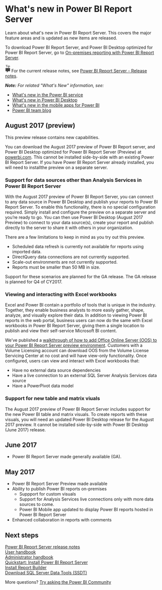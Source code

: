 <properties
   pageTitle="What's new in Power BI Report Server"
   description="Learn about what's new in Power BI Report Server. This covers the major feature areas and is updated as new items are released."
   services="powerbi"
   documentationCenter=""
   authors="guyinacube"
   manager="erikre"
   backup=""
   editor=""
   tags=""
   qualityFocus="no"
   qualityDate=""/>

<tags
   ms.service="powerbi"
   ms.devlang="NA"
   ms.topic="article"
   ms.tgt_pltfrm="NA"
   ms.workload="powerbi"
   ms.date="09/05/2017"
   ms.author="asaxton"/>

# What's new in Power BI Report Server

Learn about what's new in Power BI Report Server. This covers the major feature areas and is updated as new items are released.

To download Power BI Report Server, and Power BI Desktop optimized for Power BI Report Server, go to [On-premises reporting with Power BI Report Server](https://powerbi.microsoft.com/report-server/).

![tip](media/reportserver-whats-new/fyi-tip.png "tip") For the current release notes, see [Power BI Report Server - Release notes](reportserver-release-notes.md).

***Note:*** *For related "What's New" information, see:*

- [What's new in the Power BI service](../powerbi-service-whats-new.md)
- [What's new in Power BI Desktop](../powerbi-desktop-latest-update.md)
- [What's new in the mobile apps for Power BI](../powerbi-mobile-whats-new-in-the-mobile-apps.md)
- [Power BI team blog](https://powerbi.microsoft.com/blog/)

## August 2017 (preview)

This preview release contains new capabilities.

You can download the August 2017 preview of Power BI Report server, and Power BI Desktop optimized for Power BI Report Server (Preview) at [powerbi.com](https://powerbi.microsoft.com/report-server/). This cannot be installed side-by-side with an existing Power BI Report Server. If you have Power BI Report Server already installed, you will need to installthe preview on a separate server. 

### Support for data sources other than Analysis Services in Power BI Report Server

With the August 2017 preview of Power BI Report Server, you can connect to any data source in Power BI Desktop and publish your reports to Power BI Report Server. To enable this functionality, there is no special configuration required. Simply install and configure the preview on a separate server and you’re ready to go. You can then use Power BI Desktop (August 2017 Preview) to connect to your data source(s), create your report and publish directly to the server to share it with others in your organization.

There are a few limitations to keep in mind as you try out this preview.

- Scheduled data refresh is currently not available for reports using imported data.
- DirectQuery data connections are not currently supported.
- Scale-out environments are not currently supported.
- Reports must be smaller than 50 MB in size.

Support for these scenarios are planned for the GA release. The GA release is planned for Q4 of CY2017.

### Viewing and interacting with Excel workbooks

Excel and Power BI contain a portfolio of tools that is unique in the industry. Together, they enable business analysts to more easily gather, shape, analyze, and visually explore their data. In addition to viewing Power BI reports in the web portal, business users can now do the same with Excel workbooks in Power BI Report Server, giving them a single location to publish and view their self-service Microsoft BI content.

We’ve published a [walkthrough of how to add Office Online Server (OOS) to your Power BI Report Server preview environment](reportserver-excel-oos.md). Customers with a Volume Licensing account can download OOS from the Volume License Servicing Center at no cost and will have view-only functionality. Once configured, users can view and interact with Excel workbooks that:

- Have no external data source dependencies
- Have a live connection to an external SQL Server Analysis Services data source
- Have a PowerPivot data model

### Support for new table and matrix viuals

The August 2017 preview of Power BI Report Server includes support for the new Power BI table and matrix visuals. To create reports with these visuals, you will need an updated Power BI Desktop release for the August 2017 preview. It cannot be installed side-by-side with Power BI Desktop (June 2017) release. 

## June 2017

* Power BI Report Server made generally available (GA).

## May 2017

* Power BI Report Server Preview made available
* Ability to publish Power BI reports on-premises
    * Suppport for custom visuals
    * Support for Analysis Services live connections only with more data sources to come.
    * Power BI Mobile app updated to display Power BI reports hosted in Power BI Report Server
* Enhanced collaboration in reports with comments

## Next steps

[Power BI Report Server release notes](reportserver-release-notes.md)  
[User handbook](reportserver-user-handbook-overview.md)  
[Administrator handbook](reportserver-admin-handbook-overview.md)  
[Quickstart: Install Power BI Report Server](reportserver-quickstart-install-report-server.md)  
[Install Report Builder](https://docs.microsoft.com/sql/reporting-services/install-windows/install-report-builder)  
[Download SQL Server Data Tools (SSDT)](http://go.microsoft.com/fwlink/?LinkID=616714)

More questions? [Try asking the Power BI Community](https://community.powerbi.com/)